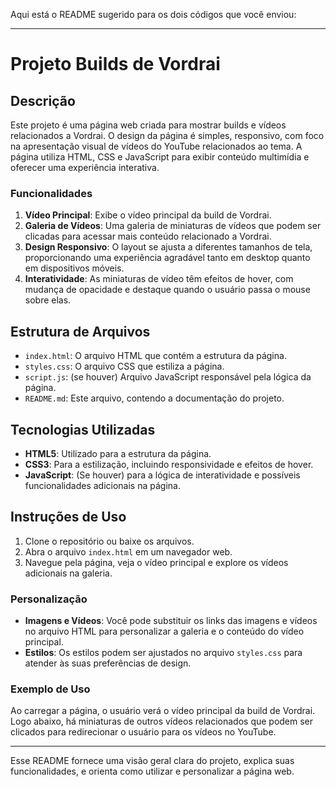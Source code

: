 Aqui está o README sugerido para os dois códigos que você enviou:

---

# Projeto Builds de Vordrai

## Descrição
Este projeto é uma página web criada para mostrar builds e vídeos relacionados a Vordrai. O design da página é simples, responsivo, com foco na apresentação visual de vídeos do YouTube relacionados ao tema. A página utiliza HTML, CSS e JavaScript para exibir conteúdo multimídia e oferecer uma experiência interativa.

### Funcionalidades
1. **Vídeo Principal**: Exibe o vídeo principal da build de Vordrai.
2. **Galeria de Vídeos**: Uma galeria de miniaturas de vídeos que podem ser clicadas para acessar mais conteúdo relacionado a Vordrai.
3. **Design Responsivo**: O layout se ajusta a diferentes tamanhos de tela, proporcionando uma experiência agradável tanto em desktop quanto em dispositivos móveis.
4. **Interatividade**: As miniaturas de vídeo têm efeitos de hover, com mudança de opacidade e destaque quando o usuário passa o mouse sobre elas.

## Estrutura de Arquivos
- `index.html`: O arquivo HTML que contém a estrutura da página.
- `styles.css`: O arquivo CSS que estiliza a página.
- `script.js`: (se houver) Arquivo JavaScript responsável pela lógica da página.
- `README.md`: Este arquivo, contendo a documentação do projeto.

## Tecnologias Utilizadas
- **HTML5**: Utilizado para a estrutura da página.
- **CSS3**: Para a estilização, incluindo responsividade e efeitos de hover.
- **JavaScript**: (Se houver) para a lógica de interatividade e possíveis funcionalidades adicionais na página.
  
## Instruções de Uso
1. Clone o repositório ou baixe os arquivos.
2. Abra o arquivo `index.html` em um navegador web.
3. Navegue pela página, veja o vídeo principal e explore os vídeos adicionais na galeria.
   
### Personalização
- **Imagens e Vídeos**: Você pode substituir os links das imagens e vídeos no arquivo HTML para personalizar a galeria e o conteúdo do vídeo principal.
- **Estilos**: Os estilos podem ser ajustados no arquivo `styles.css` para atender às suas preferências de design.

### Exemplo de Uso
Ao carregar a página, o usuário verá o vídeo principal da build de Vordrai. Logo abaixo, há miniaturas de outros vídeos relacionados que podem ser clicados para redirecionar o usuário para os vídeos no YouTube.

---

Esse README fornece uma visão geral clara do projeto, explica suas funcionalidades, e orienta como utilizar e personalizar a página web.
